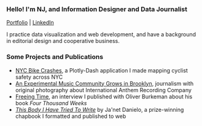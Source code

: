 ### Hello! I'm NJ, and Information Designer and Data Journalist

[Portfolio](https://njsmithfm.github.io) | [LinkedIn](https://www.linkedin.com/in/njsmithfm/)

I practice data visualization and web development, and have a background in editorial design and cooperative business.

### Some Projects and Publications

- [NYC Bike Crashes](https://nycbikecrashes.pythonanywhere.com/), a Plotly-Dash application I made mapping cyclist safety across NYC
- [An Experimental Music Community Grows in Brooklyn](https://publicseminar.org/2023/12/an-experimental-music-community-grows-in-brooklyn/), journalism with original photography about International Anthem Recording Company
- [Freeing Time](https://publicseminar.org/2022/11/freeing-time/), an interview I published with Oliver Burkeman about his book _Four Thousand Weeks_
- _[This Body I Have Tried To Write](https://maydaymagazine.com/this-body-i-have-tried-to-write-by-janet-danielo/)_ by Ja'net Danielo, a prize-winning chapbook I formatted and published to web

